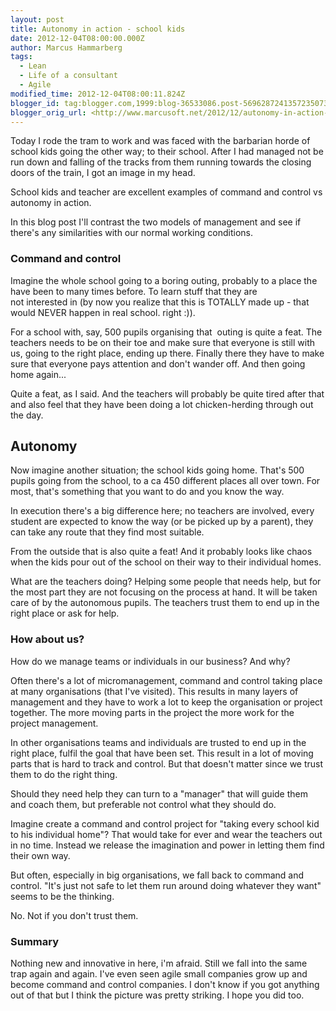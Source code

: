 ```yaml
---
layout: post
title: Autonomy in action - school kids
date: 2012-12-04T08:00:00.000Z
author: Marcus Hammarberg
tags:
  - Lean
  - Life of a consultant
  - Agile
modified_time: 2012-12-04T08:00:11.824Z
blogger_id: tag:blogger.com,1999:blog-36533086.post-5696287241357235073
blogger_orig_url: <http://www.marcusoft.net/2012/12/autonomy-in-action-school-kids.html>
---
```


Today I rode the tram to work and was faced with the barbarian horde of
school kids going the other way; to their school. After I had managed
not be run down and falling of the tracks from them running towards the
closing doors of the train, I got an image in my head.

School kids and teacher are excellent examples of command and control vs
autonomy in action.

In this blog post I'll contrast the two models of management and see if
there's any similarities with our normal working conditions.

### Command and control

Imagine the whole school going to a boring outing, probably to a place
the have been to many times before. To learn stuff that they are
not interested in (by now you realize that this is TOTALLY made up -
that would NEVER happen in real school. right :)).

For a school with, say, 500 pupils organising that  outing is quite a
feat. The teachers needs to be on their toe and make sure that everyone
is still with us, going to the right place, ending up there. Finally
there they have to make sure that everyone pays attention and don't
wander off. And then going home again...

Quite a feat, as I said. And the teachers will probably be quite tired
after that and also feel that they have been doing a lot chicken-herding
through out the day.

## Autonomy

Now imagine another situation; the school kids going home. That's 500
pupils going from the school, to a ca 450 different places all over
town. For most, that's something that you want to do and you know the
way.

In execution there's a big difference here; no teachers are involved,
every student are expected to know the way (or be picked up by a
parent), they can take any route that they find most suitable.

From the outside that is also quite a feat! And it probably looks like
chaos when the kids pour out of the school on their way to their
individual homes.

What are the teachers doing? Helping some people that needs help, but
for the most part they are not focusing on the process at hand. It will
be taken care of by the autonomous pupils. The teachers trust them to
end up in the right place or ask for help.

### How about us?

How do we manage teams or individuals in our business? And why?

Often there's a lot of micromanagement, command and control taking place
at many organisations (that I've visited). This results in many layers
of management and they have to work a lot to keep the organisation or
project together. The more moving parts in the project the more work for
the project management.

In other organisations teams and individuals are trusted to end up in
the right place, fulfil the goal that have been set. This result in a
lot of moving parts that is hard to track and control. But that doesn't
matter since we trust them to do the right thing.

Should they need help they can turn to a "manager" that will guide them
and coach them, but preferable not control what they should do.

Imagine create a command and control project for "taking every school
kid to his individual home"? That would take for ever and wear the
teachers out in no time. Instead we release the imagination and power in
letting them find their own way.

But often, especially in big organisations, we fall back to command and
control. "It's just not safe to let them run around doing whatever they
want" seems to be the thinking.

No. Not if you don't trust them.

### Summary

Nothing new and innovative in here, i'm afraid. Still we fall into the
same trap again and again. I've even seen agile small companies grow up
and become command and control companies. I don't know if you got
anything out of that but I think the picture was pretty striking. I hope
you did too.
